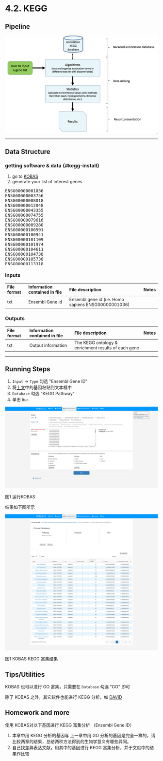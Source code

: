 # 4.2. KEGG

## Pipeline

![](../../.gitbook/assets/keggpipeline.png)

----



## Data Structure

### getting software & data {#kegg-install}

1. go to [KOBAS](http://kobas.cbi.pku.edu.cn/anno_iden.php)
1. generate your list of interest genes

<pre style='height: 18em; scroll: auto;'>
ENSG00000001036
ENSG00000003756
ENSG00000008018
ENSG00000012048
ENSG00000043355
ENSG00000074755
ENSG00000079616
ENSG00000089280
ENSG00000100591
ENSG00000100941
ENSG00000101109
ENSG00000101974
ENSG00000104611
ENSG00000104738
ENSG00000105738
ENSG00000113318
ENSG00000114867
ENSG00000116221
ENSG00000116857
ENSG00000117724
ENSG00000119285
ENSG00000121774
ENSG00000127663
ENSG00000127884
ENSG00000128159
ENSG00000129187
ENSG00000130640
ENSG00000131473
ENSG00000134287
ENSG00000134644
ENSG00000136628
ENSG00000137273
ENSG00000146263
ENSG00000153187
ENSG00000160285
ENSG00000164818
ENSG00000164944
ENSG00000167325
ENSG00000167548
ENSG00000170448
ENSG00000179632
ENSG00000183207
ENSG00000187954
ENSG00000196700
ENSG00000196924
ENSG00000198604
ENSG00000198886
ENSG00000198899
ENSG00000206503
ENSG00000223609
ENSG00000272822
</pre>



### **Inputs**

| **File format** | **Information contained in file** | **File description** | **Notes** |
| :--- | :--- | :--- | :--- |
| txt | Ensembl Gene id | Ensembl gene id (i.e. Homo sapiens ENSG00000001036) |  |

### **Outputs**

| **File format** | **Information contained in file** | **File description** | **Notes** |
| :--- | :--- | :--- | :--- |
| txt | Output information | The KEGG ontology & enrichment results of each gene |  |


-----

## Running Steps

1. `Input` -> `Type` 勾选 "Ensembl Gene ID"
1. 将[上文](#kegg-install)中的基因粘贴到文本框中
1. `Database` 勾选 "KEGG Pathway"
1. 单击 `Run`

![](../../.gitbook/assets/kegg-run.png)

图1 运行KOBAS

结果如下图所示

![](../../.gitbook/assets/kegg-result.png)

图1 KOBAS KEGG 富集结果

## Tips/Utilities

KOBAS 也可以进行 GO 富集，只需要在 `Database` 勾选 "GO" 即可

除了 KOBAS 之外，其它软件也能进行 KEGG 分析，如 [DAVID](https://david.ncifcrf.gov/)

## Homework and more

使用 KOBAS对以下基因进行 KEGG 富集分析 （Ensembl Gene ID）

1. 本章中用 KEGG 分析的基因与 上一章中用 GO 分析的基因是完全一样的，请比较两章的结果，总结两种方法得到的生物学意义有哪些异同。
1. 自己找差异表达文献，用其中的基因进行 KEGG 富集分析，并于文献中的结果作比较

